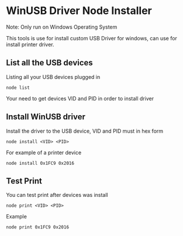 WinUSB Driver Node Installer
=========================
Note: Only run on Windows Operating System

This tools is use for install custom USB Driver for windows, can use for install printer driver.

## List all the USB devices
Listing all your USB devices plugged in
```shell
node list
```
Your need to get devices VID and PID in order to install driver

## Install WinUSB driver
Install the driver to the USB device, VID and PID must in hex form
```shell
node install <VID> <PID>
```

For example of a printer device
```shell
node install 0x1FC9 0x2016
```

## Test Print
You can test print after devices was install
```shell
node print <VID> <PID>
```

Example
```shell
node print 0x1FC9 0x2016
```